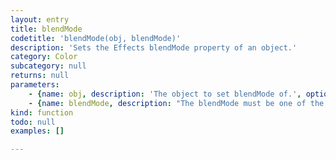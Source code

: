 ```yaml
---
layout: entry
title: blendMode
codetitle: 'blendMode(obj, blendMode)'
description: 'Sets the Effects blendMode property of an object.'
category: Color
subcategory: null
returns: null
parameters:
    - {name: obj, description: 'The object to set blendMode of.', optional: false, type: [Object]}
    - {name: blendMode, description: "The blendMode must be one of the InDesign BlendMode enum values:\n  - `BlendMode.NORMAL`\n  - `BlendMode.MULTIPLY`\n  - `BlendMode.SCREEN`\n  - `BlendMode.OVERLAY`\n  - `BlendMode.SOFT_LIGHT`\n  - `BlendMode.HARD_LIGHT`\n  - `BlendMode.COLOR_DODGE`\n  - `BlendMode.COLOR_BURN`\n  - `BlendMode.DARKEN`\n  - `BlendMode.LIGHTEN`\n  - `BlendMode.DIFFERENCE`\n  - `BlendMode.EXCLUSION`\n  - `BlendMode.HUE`\n  - `BlendMode.SATURATION`\n  - `BlendMode.COLOR`\n  - `BlendMode.LUMINOSITY`", optional: false, type: [Number]}
kind: function
todo: null
examples: []

---
```

